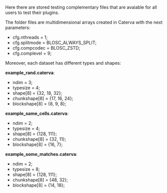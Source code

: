 Here there are stored testing complementary files that are avaiable for
all users to test their plugins.

The folder files are multidimensional arrays created in Caterva with 
the next parameters:
- cfg.nthreads = 1;
- cfg.splitmode = BLOSC_ALWAYS_SPLIT;
- cfg.compcodec = BLOSC_ZSTD;
- cfg.complevel = 9;

Moreover, each dataset has different types and shapes:

**example_rand.caterva**:

- ndim = 3;
- typesize = 4;
- shape[8] = {32, 18, 32};
- chunkshape[8] = {17, 16, 24};
- blockshape[8] = {8, 9, 8};

**example_same_cells.caterva**:

- ndim = 2;
- typesize = 4;
- shape[8] = {128, 111};
- chunkshape[8] = {32, 11};
- blockshape[8] = {16, 7};

**example_some_matches.caterva**:

- ndim = 2;
- typesize = 8;
- shape[8] = {128, 111};
- chunkshape[8] = {48, 32};
- blockshape[8] = {14, 18};

